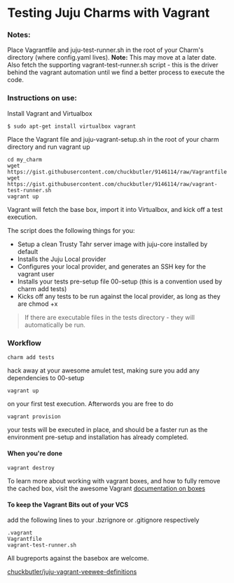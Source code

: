# Testing Juju Charms with Vagrant

### Notes:

Place Vagrantfile and juju-test-runner.sh in the root of your Charm's directory (where config.yaml lives). **Note:** This may move at a later date. Also fetch the supporting vagrant-test-runner.sh script - this is the driver behind the vagrant automation until we find a better process to execute the code.


### Instructions on use:

Install Vagrant and Virtualbox

```
$ sudo apt-get install virtualbox vagrant
```
Place the Vagrant file and juju-vagrant-setup.sh in the root of your charm directory and run vagrant up

```
cd my_charm
wget https://gist.githubusercontent.com/chuckbutler/9146114/raw/Vagrantfile
wget https://gist.githubusercontent.com/chuckbutler/9146114/raw/vagrant-test-runner.sh
vagrant up
```

Vagrant will fetch the base box, import it into Virtualbox, and kick off a test execution. 

The script does the following things for you:
- Setup a clean Trusty Tahr server image with juju-core installed by default
- Installs the Juju Local provider
- Configures your local provider, and generates an SSH key for the vagrant user
- Installs your tests pre-setup file 00-setup (this is a convention used by charm add tests)
- Kicks off any tests to be run against the local provider, as long as they are chmod +x

> If there are executable files in the tests directory - they will automatically be run.

### Workflow

```
charm add tests
```
hack away at your awesome amulet test, making sure you add any dependencies to 00-setup

```
vagrant up
``` 
on your first test execution. Afterwords you are free to do

```
vagrant provision
```
your tests will be executed in place, and should be a faster run as the environment pre-setup and installation has already completed.

#### When you're done

```
vagrant destroy
```
To learn more about working with vagrant boxes, and how to fully remove the cached box, visit the awesome Vagrant [documentation on boxes](http://docs.vagrantup.com/v2/boxes.html)

#### To keep the Vagrant Bits out of your VCS
add the following lines to your .bzrignore or .gitignore respectively

```
.vagrant
Vagrantfile
vagrant-test-runner.sh
```

All bugreports against the basebox are welcome.

[chuckbutler/juju-vagrant-veewee-definitions](https://github.com/chuckbutler/juju-vagrant-veewee-definitions/issues)
